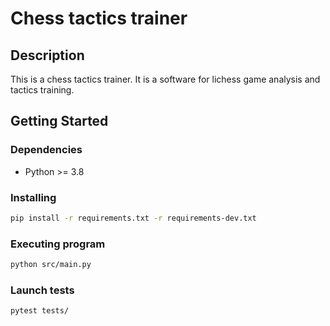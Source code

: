 # Chess tactics trainer

## Description

This is a chess tactics trainer. It is a software for lichess game analysis and tactics training.

## Getting Started

### Dependencies

* Python >= 3.8

### Installing

```bash
pip install -r requirements.txt -r requirements-dev.txt
```

### Executing program

```bash
python src/main.py
```

### Launch tests

```bash
pytest tests/
```
